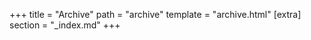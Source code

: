 +++
title = "Archive"
path = "archive"
template = "archive.html"
[extra]
section = "_index.md"
+++

